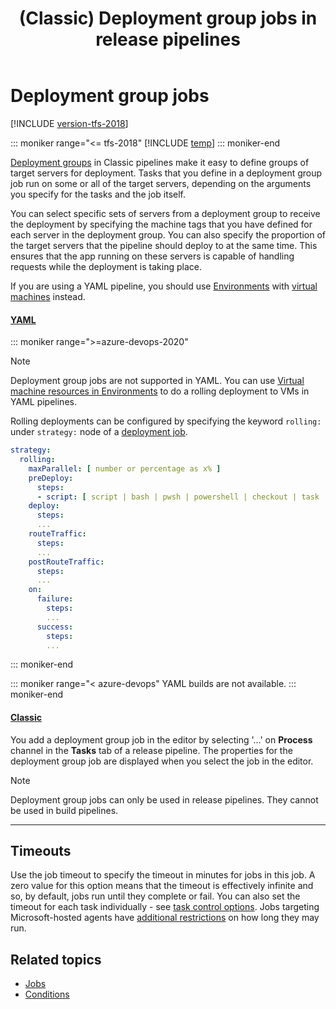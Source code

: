 ﻿---
title: (Classic) Deployment group jobs in release pipelines
ms.custom: seodec18
description: Understand deployment group jobs in Azure Pipelines and Team Foundation Server (TFS)
ms.assetid: 05956924-242A-43D6-AA29-C93149C0265B
ms.topic: conceptual
ms.date: 08/18/2021
monikerRange: '>= tfs-2018'
---

# Deployment group jobs

[!INCLUDE [version-tfs-2018](../includes/version-tfs-2018.md)]

::: moniker range="<= tfs-2018"
[!INCLUDE [temp](../includes/concept-rename-note.md)]
::: moniker-end

[Deployment groups](../release/deployment-groups/index.md) in Classic pipelines make it easy to define groups of target servers for deployment. Tasks that you define in a deployment group job run on some or all of the target servers, depending on the arguments you specify for the tasks and the job itself.

You can select specific sets of servers from a deployment group to receive the deployment by specifying the machine tags that you have defined for each server in the deployment group. You can also specify the proportion of the target servers that the pipeline should deploy to at the same time. This ensures that the app running on these servers is capable of handling requests while the deployment is taking place.

If you are using a YAML pipeline, you should use [Environments](environments.md) with [virtual machines](environments-virtual-machines.md) instead. 
#### [YAML](#tab/yaml/)
::: moniker range=">=azure-devops-2020"

> [!NOTE]
> Deployment group jobs are not supported in YAML. You can use [Virtual machine resources in Environments](environments-virtual-machines.md) to do a rolling deployment to VMs in YAML pipelines. 

Rolling deployments can be configured by specifying the keyword `rolling:` under `strategy:` node of a [deployment job](deployment-jobs.md). 

```YAML
strategy:
  rolling:
    maxParallel: [ number or percentage as x% ]
    preDeploy:        
      steps:
      - script: [ script | bash | pwsh | powershell | checkout | task | templateReference ]
    deploy:          
      steps:
      ...
    routeTraffic:         
      steps:
      ...        
    postRouteTraffic:          
      steps:
      ...
    on:
      failure:         
        steps:
        ...
      success:          
        steps:
        ...
```

::: moniker-end

::: moniker range="< azure-devops"
YAML builds are not available.
::: moniker-end

#### [Classic](#tab/classic/)
You add a deployment group job in the editor by selecting '...' on **Process** channel in the **Tasks** tab of a release pipeline. The properties for the deployment group job are displayed when you select the job in the editor.

> [!NOTE]
> Deployment group jobs can only be used in release pipelines. They cannot be used in build pipelines.

* * *
## Timeouts

Use the job timeout to specify the timeout in minutes for jobs in this job. A zero
  value for this option means that the timeout is effectively infinite and so, by default, jobs run until they complete or fail.
  You can also set the timeout for each task individually - see [task control options](tasks.md#controloptions). Jobs targeting Microsoft-hosted agents have [additional restrictions](../agents/hosted.md) on how long they may run.

## Related topics

* [Jobs](phases.md)
* [Conditions](conditions.md)
